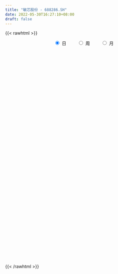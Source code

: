 ```yaml
---
title: "敏芯股份 - 688286.SH"
date: 2022-05-30T16:27:10+08:00
draft: false
---
```

{{< rawhtml >}}
    <div style="text-align: center">
        <label style="padding: 1rem;"><input style="margin-right: .5rem" type="radio" name="period" value="D" checked onclick="period_change(this)">日</label>
        <label style="padding: 1rem;"><input style="margin-right: .5rem" type="radio" name="period" value="W" onclick="period_change(this)">周</label>
        <label style="padding: 1rem;"><input style="margin-right: .5rem" type="radio" name="period" value="M" onclick="period_change(this)">月</label>
    </div>
    <div id="chart" style="height: 700px;"></div> 
    <script type="text/javascript">
        const D_v = [7714.83,3588.46,2544.6,1634.05,2041.53,2074.9,5531.46,3279.76,6144.44,8213.08,4396.75,2705.64,2279.62,4912.55,4690.06,3150.71,2920.74,4041.19,2752.36,4763.0,14532.64,9782.06,8640.74,5705.45,11219.8,5924.15,12396.2,9671.28,8188.16,8335.29,7611.84,6688.96,10144.47,11322.16,6951.33,8695.51,6115.98,8895.65,11993.72,9486.32,6293.96,4209.25,5738.9,4819.67,14269.39,10008.08,9181.76,9021.02,13663.52,8322.22,8720.64,10193.76,9569.22,10696.93,8429.55,7227.26,7357.39,5002.4,5419.59,5550.77,5863.64,6268.55,3409.36,4887.69,2841.81,3430.75,5954.12,4314.13,4270.58,3032.36,4981.14,3434.53,3251.88,3349.77,2344.5,3406.41,2773.77,3491.81,1619.49,1592.19,1611.93,3107.28,2006.97,3584.27,3644.05,2915.75,7661.31,5854.36,2740.09,2730.54,5286.2,2331.42,2536.71,2463.64,3728.73,3598.29,2966.49,2069.26,1553.09,3881.55,2874.04,2397.97,4418.09,5997.34,3044.53,2772.93,7390.46,5930.7,3369.89,13944.48,5796.78,5331.25,2683.05,3160.07,4350.94,2182.87,2413.63,2717.27,4328.6,3932.72,3767.43,3348.11,7180.5,7087.85,4202.86,7364.0,8385.57,12184.89,31464.48,18768.09,10641.14,7642.79,5338.4,10464.54,5948.29,5896.86,5911.46,4255.76,3333.58,7521.96,5163.43,25452.25,13972.4,7684.57,5572.74,6191.28,7413.59,6130.78,5703.91,9049.66,6228.0,5361.84,5457.53,7500.29,13536.44,5214.76,6748.83,4657.49,4314.79,7823.89,5867.89,3511.73,3006.81,4039.96,7005.92,12173.28,8355.98,8745.7,3067.75,3288.4,8518.81,4589.74,4095.57,2775.13,2454.06,3902.49,2499.29,3537.83,3642.31,2240.65,2435.76,2004.75,2809.5,2486.67,2233.08,2453.45,6598.22,5137.52,2851.19,2850.11,2029.63,1627.96,2532.98,2414.54,2285.86,2425.39,3155.24,2503.74,4731.99,6232.83,4233.89,4392.07,4593.97,2793.76,3350.7,2010.2,1797.14,3088.74,2629.17,2207.22,1765.79,3136.68,2413.34,2590.77,4128.19,1838.09,3697.06,2781.75,2286.29,1756.1,1983.72,2724.78,2978.92,1651.11,3186.69,3750.76,3060.75,6010.07,2717.99,6100.44,5352.99,5346.43,3242.86,2851.02,2326.12,3011.62,5415.63,14826.68,5622.07,5885.67,4318.29,4612.46,4143.31,3627.27,4051.06,5197.65,2635.83,3322.47,3302.65,5229.25]
const D_histogram = [0.0,-0.1140038746,-0.3524626155,-0.4562699023,-0.4373535711,-0.6013704073,-0.4535396385,-0.4819123493,-0.1149890424,0.5119387269,0.7977646152,0.8186013815,0.7417190468,1.0549491265,0.8563288884,0.6478850587,0.6535495716,0.3738186676,0.0901526126,0.1562483812,0.9485373133,1.1636509455,1.6996943282,1.9154345525,2.5165404105,2.6218595427,2.7827329789,2.7715599457,2.6219313928,2.6592527144,2.0073742009,1.3296401363,1.5290980188,1.6709175108,1.7334587732,1.7531204437,1.2820306006,1.1064994343,0.1535081053,-0.8038507504,-1.7138431454,-2.2502527601,-2.6819947086,-2.659455933,-1.561069264,-0.5775627168,-0.4393555915,-0.2124345045,-0.4716454086,-1.1900079965,-0.941975976,-0.7966088972,-1.0117653349,-1.360810328,-1.1386655947,-1.3499647099,-1.8468643127,-1.9883555485,-2.1095619867,-2.3102769619,-2.1602184357,-2.3261221085,-2.3180490249,-2.4698483605,-2.3700321568,-2.1831765623,-1.6983350295,-1.4081986529,-1.2182761929,-1.0785617498,-1.299376253,-1.3014952583,-1.4729783794,-1.5691521936,-1.5961038783,-1.768623476,-1.547056696,-1.0297753301,-0.7214197417,-0.5457714985,-0.5199777463,-0.0388068173,0.2801774431,0.3078382862,0.3804951922,0.3152200486,-0.2065000075,-0.3304452253,-0.3241812902,-0.1573985453,0.030772389,0.2019930059,0.1138372022,0.2752659699,0.4793787933,0.5714554722,0.4678417606,0.5043999379,0.5376806939,0.7242049167,0.8115557865,0.980289453,1.2846792001,1.0789373889,0.9555361947,0.9110098973,0.5179564011,-0.063274202,-0.6042019591,-1.2943517719,-1.6062184346,-1.6737386176,-1.5245933084,-1.1661323032,-0.6894186586,-0.4242959412,-0.0335003612,0.3977857925,0.760735856,1.0951935843,1.1856328202,1.1488679065,1.5588165744,1.5446936731,1.412600291,1.4559682543,1.7051902085,2.0524464702,2.8269166214,2.984826293,2.6142097408,2.2404142927,1.7955138524,1.0502221264,0.5579307058,0.0113483587,-0.5336156618,-0.7267783651,-0.8191208226,-0.6188397704,-0.6137408475,0.3697315912,0.949108575,1.0199476003,0.7155907651,0.5847855078,0.6301863345,0.6111820735,0.3395385345,-0.2282361466,-0.4650456089,-0.7081294907,-0.9663162936,-1.1129331604,-1.1755685946,-1.1604579832,-1.0756195622,-1.0620301815,-1.1654186053,-1.2638510036,-1.4928117139,-1.489513456,-1.5205744693,-1.4761798058,-1.3068725186,-1.3606449432,-1.3938806385,-1.4910117135,-1.5105728807,-1.3564310181,-1.2732646508,-1.0950050027,-1.1026697185,-0.8978449571,-0.7344527162,-0.5566958301,-0.2714094515,-0.1602531396,-0.157318162,-0.0943741889,0.080317104,0.2429566501,0.4208716456,0.513835831,0.629196632,0.658578115,1.0081905618,1.0815961441,1.1625531513,1.1494522157,1.1571511319,1.1135810637,1.0089045789,0.8786882425,0.6581535659,0.4223404857,0.26812239,0.2101721335,0.218948577,-0.1430350121,-0.4960165531,-0.4682569996,-0.2724436837,-0.1602690639,0.0369189152,0.0912611538,0.1768200048,0.1251706391,0.0646107437,0.0442511246,-0.0099339166,0.1013379056,0.1105015743,0.1219421473,0.0196985572,-0.0565877472,-0.1711887495,-0.3748826978,-0.388036969,-0.4863217327,-0.4402509731,-0.4250898604,-0.2683077075,-0.2282022402,-0.0968838088,-0.1345907335,-0.2580871122,-0.5878367012,-0.8795408329,-0.9673675021,-1.0661031558,-0.8028626216,-0.6029570572,-0.4244121482,-0.2376536804,-0.0211722778,0.2875163205,0.7220388211,0.9614804486,1.1009200748,1.1672233321,1.2070771316,1.321239044,1.3230084049,1.338016158,1.1054053663,0.8861724503,0.6809682533,0.5269472494,0.3882673599]
const D_fast = [0.0,-0.1425048433,-0.469079238,-0.6869540004,-0.777376062,-1.0917354999,-1.0572896408,-1.206140439,-0.8679643927,-0.1130519416,0.3722151005,0.5977022122,0.7062496391,1.2832170005,1.2986789845,1.2522064194,1.4212583252,1.2349820881,0.9738541863,1.0790120503,2.1084353106,2.6144616792,3.5754286439,4.2700275064,5.500268467,6.2610524849,7.1176091658,7.799326119,8.3051804143,9.0073149145,8.8572799512,8.5119559207,9.0936883079,9.6532371776,10.1491431333,10.6070849148,10.4565027217,10.5575964141,9.6429821114,8.4846605681,7.1462073867,6.047234582,4.9449939564,4.3026687487,5.0107881017,5.8499039697,5.8782721971,6.052084658,5.6749624018,4.6590978148,4.6716358413,4.6178506958,4.1497529243,3.4605053492,3.3979836838,2.8491933912,1.8905777102,1.2519975873,0.6034006525,-0.1748835632,-0.564879646,-1.3123138459,-1.8837530186,-2.6530144442,-3.1457062798,-3.5046448258,-3.4443870505,-3.506300337,-3.6209469252,-3.7508729196,-4.296531486,-4.624024306,-5.1637520218,-5.6522138844,-6.0781915388,-6.6928670054,-6.8580643994,-6.598226866,-6.4702262131,-6.4310208445,-6.5352215289,-6.0637523042,-5.674723683,-5.5701032684,-5.4023225643,-5.3887926958,-5.9621377538,-6.1686942779,-6.2434756653,-6.1160425568,-5.9201785252,-5.6984596569,-5.7581561599,-5.5279108998,-5.2039533781,-4.9690128312,-4.9556661025,-4.7930079408,-4.6253070113,-4.2577315593,-3.967491743,-3.5536857131,-2.928126166,-2.86413363,-2.7486507755,-2.5654245987,-2.8289889946,-3.4260381481,-4.118016395,-5.1317541508,-5.8451754222,-6.3311302596,-6.5631332774,-6.496205348,-6.1918463681,-6.032797636,-5.6503771463,-5.1196445445,-4.5665105169,-3.9582543926,-3.5714069516,-3.3209548888,-2.5213020772,-2.1492515602,-1.9281948696,-1.5208348427,-0.8453153364,0.0150525429,1.4962518494,2.4003680942,2.6833039772,2.8696121023,2.8735901251,2.3908539307,2.0380451866,1.4942999291,0.8159319932,0.4410746987,0.1439520355,0.1895231451,0.0411868562,1.1170921927,1.9337463202,2.2595722455,2.1341131016,2.1495042213,2.3524516316,2.486242889,2.2994839836,1.6746502659,1.3215794014,0.9014631468,0.4016972705,-0.0231528863,-0.3796804692,-0.6546843536,-0.8387508231,-1.0906689878,-1.4854120629,-1.8998072122,-2.5019708509,-2.871050957,-3.2822555877,-3.6069058757,-3.7643167181,-4.1582503784,-4.5399562334,-5.0098402368,-5.4070446242,-5.592010516,-5.8271603114,-5.922651914,-6.2059840594,-6.2256205374,-6.2458414755,-6.2072585469,-5.9898245312,-5.9187315042,-5.9551260671,-5.9157756412,-5.7210050724,-5.4976263637,-5.2144934568,-4.9930703137,-4.7204103547,-4.5263843429,-3.9247242557,-3.5809196374,-3.2093243423,-2.935062224,-2.6380755248,-2.4032503271,-2.2557006671,-2.166244943,-2.2222412281,-2.3524691868,-2.4396566851,-2.4450639082,-2.3815503204,-2.7792926625,-3.2562783419,-3.3455830383,-3.2178806433,-3.1457732895,-2.9393555816,-2.8621980546,-2.7324342023,-2.7527909083,-2.7971981178,-2.8064949557,-2.863163476,-2.7265571774,-2.6897681152,-2.6478420053,-2.7451609562,-2.8355941974,-2.992992387,-3.2904070097,-3.4005705232,-3.6204357201,-3.6844277037,-3.7755390561,-3.6858338301,-3.7027789228,-3.5956814436,-3.6670360518,-3.8550542085,-4.3317629728,-4.8433523127,-5.1730208575,-5.5382823001,-5.4757574213,-5.4265911212,-5.3541492493,-5.2268042015,-5.0156158684,-4.63504819,-4.020015984,-3.5402042445,-3.1255345996,-2.7674255092,-2.4258024268,-1.9813307535,-1.6488092914,-1.2992974987,-1.2555569488,-1.2532467523,-1.288208886,-1.3104930775,-1.352106127]
const D_slow = [0.0,-0.0285009687,-0.1166166225,-0.2306840981,-0.3400224909,-0.4903650927,-0.6037500023,-0.7242280896,-0.7529753502,-0.6249906685,-0.4255495147,-0.2208991693,-0.0354694076,0.228267874,0.4423500961,0.6043213608,0.7677087536,0.8611634205,0.8837015737,0.922763669,1.1598979973,1.4508107337,1.8757343157,2.3545929539,2.9837280565,3.6391929422,4.3348761869,5.0277661733,5.6832490215,6.3480622001,6.8499057503,7.1823157844,7.5645902891,7.9823196668,8.4156843601,8.853964471,9.1744721212,9.4510969798,9.4894740061,9.2885113185,8.8600505321,8.2974873421,7.626988665,6.9621246817,6.5718573657,6.4274666865,6.3176277886,6.2645191625,6.1466078104,5.8491058113,5.6136118173,5.414459593,5.1615182592,4.8213156772,4.5366492786,4.1991581011,3.7374420229,3.2403531358,2.7129626391,2.1353933987,1.5953387897,1.0138082626,0.4342960064,-0.1831660838,-0.775674123,-1.3214682635,-1.7460520209,-2.0981016841,-2.4026707323,-2.6723111698,-2.997155233,-3.3225290476,-3.6907736425,-4.0830616909,-4.4820876604,-4.9242435294,-5.3110077034,-5.5684515359,-5.7488064714,-5.885249346,-6.0152437826,-6.0249454869,-5.9549011261,-5.8779415546,-5.7828177565,-5.7040127444,-5.7556377463,-5.8382490526,-5.9192943751,-5.9586440115,-5.9509509142,-5.9004526627,-5.8719933622,-5.8031768697,-5.6833321714,-5.5404683033,-5.4235078632,-5.2974078787,-5.1629877052,-4.981936476,-4.7790475294,-4.5339751662,-4.2128053661,-3.9430710189,-3.7041869702,-3.4764344959,-3.3469453957,-3.3627639462,-3.5138144359,-3.8374023789,-4.2389569875,-4.657391642,-5.038539969,-5.3300730448,-5.5024277095,-5.6085016948,-5.6168767851,-5.517430337,-5.327246373,-5.0534479769,-4.7570397718,-4.4698227952,-4.0801186516,-3.6939452333,-3.3407951606,-2.976803097,-2.5505055449,-2.0373939273,-1.330664772,-0.5844581987,0.0690942365,0.6291978096,1.0780762727,1.3406318043,1.4801144808,1.4829515705,1.349547655,1.1678530637,0.9630728581,0.8083629155,0.6549277036,0.7473606014,0.9846377452,1.2396246453,1.4185223365,1.5647187135,1.7222652971,1.8750608155,1.9599454491,1.9028864124,1.7866250102,1.6095926376,1.3680135642,1.0897802741,0.7958881254,0.5057736296,0.236868739,-0.0286388063,-0.3199934576,-0.6359562086,-1.009159137,-1.381537501,-1.7616811184,-2.1307260698,-2.4574441995,-2.7976054353,-3.1460755949,-3.5188285233,-3.8964717434,-4.235579498,-4.5538956607,-4.8276469113,-5.1033143409,-5.3277755802,-5.5113887593,-5.6505627168,-5.7184150797,-5.7584783646,-5.7978079051,-5.8214014523,-5.8013221763,-5.7405830138,-5.6353651024,-5.5069061447,-5.3496069867,-5.1849624579,-4.9329148175,-4.6625157814,-4.3718774936,-4.0845144397,-3.7952266567,-3.5168313908,-3.2646052461,-3.0449331855,-2.880394794,-2.7748096726,-2.7077790751,-2.6552360417,-2.6004988974,-2.6362576505,-2.7602617887,-2.8773260386,-2.9454369596,-2.9855042255,-2.9762744968,-2.9534592083,-2.9092542071,-2.8779615473,-2.8618088614,-2.8507460803,-2.8532295594,-2.827895083,-2.8002696895,-2.7697841526,-2.7648595133,-2.7790064501,-2.8218036375,-2.915524312,-3.0125335542,-3.1341139874,-3.2441767307,-3.3504491957,-3.4175261226,-3.4745766827,-3.4987976349,-3.5324453182,-3.5969670963,-3.7439262716,-3.9638114798,-4.2056533553,-4.4721791443,-4.6728947997,-4.823634064,-4.9297371011,-4.9891505212,-4.9944435906,-4.9225645105,-4.7420548052,-4.5016846931,-4.2264546744,-3.9346488413,-3.6328795584,-3.3025697974,-2.9718176962,-2.6373136567,-2.3609623151,-2.1394192026,-1.9691771393,-1.8374403269,-1.7403734869]
const D_data = [['2021-05-19', 96.1876, 100.6986, 95.3094, 105.978],['2021-05-20', 99.3313, 98.9122, 97.3154, 101.2675],['2021-05-21', 98.9022, 96.1976, 96.1277, 99.99],['2021-05-24', 96.1976, 96.6068, 94.6108, 97.006],['2021-05-25', 96.6367, 97.515, 95.9082, 97.7046],['2021-05-26', 97.505, 94.3513, 93.8423, 98.503],['2021-05-27', 93.8124, 97.7146, 93.3633, 102.5948],['2021-05-28', 97.3054, 95.3593, 94.8403, 99.0918],['2021-05-31', 95.6587, 100.8882, 95.6587, 100.978],['2021-06-01', 100.6587, 106.9062, 100.6587, 108.6527],['2021-06-02', 108.7824, 105.5589, 104.7904, 108.9721],['2021-06-03', 104.3014, 103.6727, 103.2834, 107.2156],['2021-06-04', 103.3034, 102.9042, 102.8144, 107.1357],['2021-06-07', 106.008, 109.1717, 103.8124, 112.7046],['2021-06-08', 109.4711, 103.8822, 103.8523, 110.7685],['2021-06-09', 104.7605, 103.3333, 102.2655, 106.517],['2021-06-10', 103.3932, 106.0878, 103.2934, 107.4451],['2021-06-11', 107.3453, 102.2954, 101.1876, 108.0339],['2021-06-15', 102.7944, 101.0279, 100.479, 104.3014],['2021-06-16', 102.2854, 105.0499, 101.8064, 108.5828],['2021-06-17', 105.1796, 117.0758, 102.9441, 121.2575],['2021-06-18', 116.2, 113.61, 110.22, 116.8],['2021-06-21', 113.89, 121.06, 113.89, 122.88],['2021-06-22', 120.0, 120.84, 117.5, 123.5],['2021-06-23', 120.84, 130.05, 119.2, 135.18],['2021-06-24', 127.02, 128.29, 125.37, 133.0],['2021-06-25', 128.88, 132.45, 128.01, 139.92],['2021-06-28', 135.0, 133.6, 132.5, 139.6],['2021-06-29', 134.86, 134.36, 131.38, 138.38],['2021-06-30', 134.88, 139.38, 134.88, 140.97],['2021-07-01', 143.0, 131.89, 131.11, 143.0],['2021-07-02', 129.18, 130.3, 128.0, 135.97],['2021-07-05', 133.01, 142.2, 133.01, 145.5],['2021-07-06', 141.96, 144.8, 140.11, 149.85],['2021-07-07', 138.38, 146.9, 138.38, 147.48],['2021-07-08', 146.87, 149.22, 143.86, 152.67],['2021-07-09', 146.6, 144.35, 141.1, 150.98],['2021-07-12', 146.93, 148.59, 142.92, 154.35],['2021-07-13', 145.78, 137.64, 134.15, 150.0],['2021-07-14', 137.17, 133.48, 129.72, 137.5],['2021-07-15', 133.18, 129.29, 127.13, 133.18],['2021-07-16', 131.23, 129.68, 128.8, 133.5],['2021-07-19', 128.7, 127.52, 122.0, 128.7],['2021-07-20', 124.52, 131.0, 124.52, 134.5],['2021-07-21', 129.15, 146.8, 128.66, 151.5],['2021-07-22', 148.42, 151.08, 145.0, 156.14],['2021-07-23', 155.09, 144.03, 144.0, 155.83],['2021-07-26', 144.74, 146.77, 142.25, 154.96],['2021-07-27', 148.87, 141.2, 140.02, 158.0],['2021-07-28', 143.59, 132.98, 130.3, 143.59],['2021-07-29', 136.03, 143.78, 136.03, 146.01],['2021-07-30', 143.13, 143.65, 141.0, 150.97],['2021-08-02', 142.77, 138.97, 136.98, 146.88],['2021-08-03', 141.55, 135.52, 134.03, 149.99],['2021-08-04', 135.49, 142.0, 132.13, 142.82],['2021-08-05', 139.0, 136.22, 134.98, 140.79],['2021-08-06', 136.29, 130.0, 128.88, 138.36],['2021-08-09', 130.82, 131.68, 125.58, 132.44],['2021-08-10', 130.0, 130.0, 127.0, 135.97],['2021-08-11', 125.05, 126.7, 124.03, 128.69],['2021-08-12', 126.7, 129.43, 125.94, 133.6],['2021-08-13', 130.84, 123.81, 120.0, 130.97],['2021-08-16', 123.0, 123.8, 120.15, 126.88],['2021-08-17', 124.48, 119.5, 117.02, 128.0],['2021-08-18', 120.25, 120.5, 118.22, 122.5],['2021-08-19', 120.26, 120.39, 117.38, 123.98],['2021-08-20', 115.1, 124.17, 114.0, 125.98],['2021-08-23', 124.17, 122.31, 120.03, 124.83],['2021-08-24', 122.28, 120.98, 120.3, 126.51],['2021-08-25', 122.82, 119.96, 119.03, 123.33],['2021-08-26', 120.97, 113.86, 111.99, 120.97],['2021-08-27', 113.19, 114.5, 110.13, 114.96],['2021-08-30', 114.5, 110.29, 109.8, 115.7],['2021-08-31', 109.05, 108.73, 104.91, 111.55],['2021-09-01', 110.0, 107.38, 104.0, 110.1],['2021-09-02', 107.0, 102.99, 101.0, 107.61],['2021-09-03', 100.56, 106.0, 100.0, 107.0],['2021-09-06', 107.0, 109.9, 105.54, 112.8],['2021-09-07', 109.79, 108.01, 107.66, 112.5],['2021-09-08', 107.63, 106.32, 104.25, 109.1],['2021-09-09', 104.58, 103.71, 102.8, 107.45],['2021-09-10', 105.11, 109.71, 103.83, 111.6],['2021-09-13', 108.85, 109.09, 106.2, 110.0],['2021-09-14', 108.0, 105.77, 104.3, 112.52],['2021-09-15', 107.76, 106.05, 105.0, 109.99],['2021-09-16', 104.63, 103.8, 102.0, 106.25],['2021-09-17', 103.0, 95.71, 95.0, 104.43],['2021-09-22', 95.71, 97.9, 94.01, 102.0],['2021-09-23', 100.0, 98.11, 96.69, 100.43],['2021-09-24', 98.41, 99.55, 96.1, 100.12],['2021-09-27', 101.23, 99.88, 97.63, 103.88],['2021-09-28', 101.51, 99.89, 98.48, 101.99],['2021-09-29', 99.89, 96.15, 96.0, 99.89],['2021-09-30', 96.2, 98.8, 96.2, 99.8],['2021-10-08', 101.0, 99.81, 99.05, 104.96],['2021-10-11', 100.2, 98.83, 97.69, 101.74],['2021-10-12', 98.11, 95.98, 94.67, 99.46],['2021-10-13', 96.27, 97.18, 94.57, 97.5],['2021-10-14', 97.93, 97.0, 96.0, 98.12],['2021-10-15', 97.89, 99.3, 96.47, 101.23],['2021-10-18', 99.48, 98.72, 97.33, 100.97],['2021-10-19', 100.37, 100.49, 98.48, 102.0],['2021-10-20', 101.0, 103.76, 99.5, 104.88],['2021-10-21', 103.8, 98.0, 97.8, 104.68],['2021-10-22', 98.39, 98.41, 97.74, 100.96],['2021-10-25', 98.36, 99.18, 97.6, 99.8],['2021-10-26', 98.95, 93.71, 92.67, 99.17],['2021-10-27', 93.23, 88.41, 86.76, 93.7],['2021-10-28', 87.86, 85.11, 85.0, 90.51],['2021-10-29', 71.55, 78.61, 71.55, 81.0],['2021-11-01', 78.37, 78.89, 77.84, 83.0],['2021-11-02', 77.84, 78.97, 77.14, 81.83],['2021-11-03', 79.37, 79.93, 78.41, 81.0],['2021-11-04', 80.0, 82.11, 79.93, 83.51],['2021-11-05', 83.79, 84.34, 82.73, 86.98],['2021-11-08', 84.36, 82.46, 81.11, 84.36],['2021-11-09', 82.51, 84.83, 82.04, 85.1],['2021-11-10', 83.14, 86.92, 83.14, 87.46],['2021-11-11', 86.39, 87.91, 84.29, 90.99],['2021-11-12', 87.4, 89.45, 86.8, 90.02],['2021-11-15', 89.49, 87.76, 86.72, 90.11],['2021-11-16', 87.5, 86.59, 86.06, 89.21],['2021-11-17', 86.85, 93.68, 86.79, 94.49],['2021-11-18', 93.35, 90.13, 88.48, 93.96],['2021-11-19', 89.2, 88.94, 88.28, 92.0],['2021-11-22', 89.28, 91.6, 88.18, 93.33],['2021-11-23', 91.5, 95.85, 90.2, 98.21],['2021-11-24', 98.0, 99.88, 93.63, 102.55],['2021-11-25', 100.01, 110.0, 100.01, 118.89],['2021-11-26', 108.01, 107.0, 102.02, 114.72],['2021-11-29', 106.16, 102.01, 100.2, 107.6],['2021-11-30', 102.11, 101.95, 99.51, 104.5],['2021-12-01', 102.0, 100.58, 100.0, 103.04],['2021-12-02', 100.6, 94.9, 94.42, 101.88],['2021-12-03', 96.32, 95.56, 95.0, 98.48],['2021-12-06', 97.56, 92.5, 92.5, 98.8],['2021-12-07', 92.95, 89.55, 88.21, 93.9],['2021-12-08', 89.77, 91.63, 89.77, 92.0],['2021-12-09', 91.65, 91.65, 90.01, 92.39],['2021-12-10', 91.21, 95.16, 89.22, 96.8],['2021-12-13', 95.09, 92.88, 92.64, 95.57],['2021-12-14', 92.82, 107.83, 91.34, 111.46],['2021-12-15', 106.49, 107.66, 104.25, 108.8],['2021-12-16', 105.97, 104.0, 103.0, 107.97],['2021-12-17', 105.7, 99.55, 99.02, 106.97],['2021-12-20', 99.36, 101.28, 98.26, 102.66],['2021-12-21', 101.68, 103.98, 99.7, 105.78],['2021-12-22', 104.95, 104.0, 101.45, 106.5],['2021-12-23', 103.95, 100.7, 100.02, 104.88],['2021-12-24', 100.7, 95.03, 95.02, 101.35],['2021-12-27', 96.0, 96.98, 94.52, 98.93],['2021-12-28', 97.84, 95.37, 94.69, 99.74],['2021-12-29', 94.7, 93.36, 93.29, 96.04],['2021-12-30', 93.36, 93.0, 92.55, 96.65],['2021-12-31', 92.44, 92.7, 90.0, 93.5],['2022-01-04', 92.53, 92.7, 91.2, 93.88],['2022-01-05', 92.98, 93.0, 90.2, 93.15],['2022-01-06', 93.0, 91.53, 91.27, 94.58],['2022-01-07', 92.0, 88.9, 88.5, 92.02],['2022-01-10', 89.17, 87.37, 85.34, 89.17],['2022-01-11', 87.17, 83.62, 83.3, 88.16],['2022-01-12', 83.8, 84.55, 83.37, 85.0],['2022-01-13', 85.02, 82.61, 82.35, 85.02],['2022-01-14', 83.24, 82.11, 82.06, 84.2],['2022-01-17', 82.43, 82.81, 82.1, 84.97],['2022-01-18', 82.84, 78.88, 78.1, 83.44],['2022-01-19', 78.8, 77.37, 76.24, 79.4],['2022-01-20', 77.6, 74.58, 74.03, 77.6],['2022-01-21', 74.49, 73.5, 73.11, 75.27],['2022-01-24', 74.55, 74.31, 72.37, 74.55],['2022-01-25', 72.0, 72.38, 71.13, 76.0],['2022-01-26', 72.6, 72.66, 70.2, 73.73],['2022-01-27', 72.05, 69.2, 69.2, 73.26],['2022-01-28', 69.29, 70.85, 69.13, 71.5],['2022-02-07', 72.8, 69.9, 69.58, 72.8],['2022-02-08', 69.89, 69.69, 67.68, 70.71],['2022-02-09', 69.69, 71.15, 69.09, 71.23],['2022-02-10', 71.15, 69.05, 68.8, 71.56],['2022-02-11', 68.6, 67.05, 66.36, 69.43],['2022-02-14', 65.36, 67.05, 65.36, 67.8],['2022-02-15', 67.48, 68.26, 67.06, 69.27],['2022-02-16', 68.3, 68.33, 68.0, 69.21],['2022-02-17', 68.01, 68.9, 67.76, 70.29],['2022-02-18', 68.06, 68.15, 67.42, 68.83],['2022-02-21', 68.15, 68.68, 68.15, 70.62],['2022-02-22', 68.28, 67.76, 66.66, 68.85],['2022-02-23', 67.73, 72.75, 67.67, 73.49],['2022-02-24', 72.75, 70.59, 69.2, 72.78],['2022-02-25', 71.91, 71.36, 70.7, 72.78],['2022-02-28', 71.35, 70.69, 69.11, 71.35],['2022-03-01', 71.44, 71.3, 69.8, 71.44],['2022-03-02', 71.66, 70.95, 70.0, 71.66],['2022-03-03', 71.08, 70.15, 69.1, 71.36],['2022-03-04', 68.04, 69.5, 68.02, 71.7],['2022-03-07', 68.33, 67.61, 67.0, 69.49],['2022-03-08', 67.72, 66.21, 65.88, 68.66],['2022-03-09', 66.84, 66.06, 63.03, 67.63],['2022-03-10', 67.67, 66.5, 66.25, 68.95],['2022-03-11', 66.45, 67.0, 63.6, 67.0],['2022-03-14', 66.0, 61.05, 60.66, 66.0],['2022-03-15', 61.0, 58.58, 58.16, 62.06],['2022-03-16', 60.6, 61.68, 57.68, 61.84],['2022-03-17', 62.68, 63.68, 62.07, 65.37],['2022-03-18', 63.0, 62.87, 62.34, 64.88],['2022-03-21', 62.8, 64.3, 60.59, 65.1],['2022-03-22', 64.3, 62.82, 62.52, 64.99],['2022-03-23', 63.86, 63.28, 61.6, 63.86],['2022-03-24', 63.17, 61.36, 61.21, 63.18],['2022-03-25', 62.48, 60.61, 60.6, 63.3],['2022-03-28', 59.02, 60.53, 58.5, 61.59],['2022-03-29', 61.45, 59.51, 59.09, 61.46],['2022-03-30', 60.37, 61.37, 59.31, 61.45],['2022-03-31', 60.5, 60.1, 60.0, 61.34],['2022-04-01', 59.22, 59.88, 58.91, 60.16],['2022-04-06', 59.85, 57.87, 57.58, 60.43],['2022-04-07', 57.78, 57.3, 57.28, 58.4],['2022-04-08', 57.38, 55.81, 54.76, 57.46],['2022-04-11', 55.58, 53.2, 52.8, 55.58],['2022-04-12', 52.9, 54.27, 51.87, 54.54],['2022-04-13', 54.25, 52.11, 52.06, 54.25],['2022-04-14', 52.18, 52.95, 51.62, 53.5],['2022-04-15', 53.39, 51.91, 50.19, 53.39],['2022-04-18', 50.88, 53.39, 50.51, 53.98],['2022-04-19', 53.5, 51.77, 51.7, 53.8],['2022-04-20', 52.02, 52.75, 51.58, 54.0],['2022-04-21', 52.75, 50.29, 49.8, 53.46],['2022-04-22', 49.6, 48.11, 48.01, 50.15],['2022-04-25', 48.0, 43.43, 43.37, 48.0],['2022-04-26', 44.2, 41.08, 41.0, 44.6],['2022-04-27', 37.55, 41.28, 37.55, 41.99],['2022-04-28', 33.02, 39.2, 33.02, 41.06],['2022-04-29', 39.2, 42.78, 39.2, 43.5],['2022-05-05', 42.61, 42.0, 41.5, 43.6],['2022-05-06', 41.01, 41.65, 40.31, 42.95],['2022-05-09', 41.99, 41.77, 40.76, 43.3],['2022-05-10', 41.58, 42.42, 40.23, 43.13],['2022-05-11', 42.87, 44.4, 42.45, 46.34],['2022-05-12', 45.8, 47.71, 44.5, 50.0],['2022-05-13', 47.6, 47.11, 46.3, 48.48],['2022-05-16', 47.88, 47.09, 46.4, 49.87],['2022-05-17', 46.02, 47.06, 46.0, 47.6],['2022-05-18', 45.52, 47.43, 45.52, 48.6],['2022-05-19', 46.01, 49.3, 45.61, 49.57],['2022-05-20', 50.0, 48.82, 48.01, 50.5],['2022-05-23', 48.44, 49.7, 48.44, 50.98],['2022-05-24', 49.43, 46.63, 46.55, 50.01],['2022-05-25', 45.9, 46.05, 45.83, 47.43],['2022-05-26', 46.06, 45.41, 44.12, 46.8],['2022-05-27', 45.01, 45.29, 44.6, 46.92],['2022-05-30', 45.29, 44.8, 44.3, 46.46]]
const W_v = [239265.52,89723.9,65414.4,46259.96,33468.99,33434.52,19951.85,6763.09,1541.26,22007.59,24598.75,23695.2,35534.53,49052.1,23661.42,32105.27,95386.71,72974.69,58402.48,62503.04,26632.71,47531.8,38961.82,33669.62,20863.18,32495.69,14068.98,9917.2,18149.35,15035.99,12163.07,10920.2,9151.05,18075.57,14647.59,12694.48,15462.1,19143.27,3784.26,9339.79,17812.58,14561.7,23739.53,19715.25,31830.06,43886.34,40495.53,43229.45,40878.9,44017.8,49921.16,43280.35,28104.95,20523.73,20032.74,15126.33,11422.7,19812.35,11324.99,12617.97,3728.73,14068.68,18731.97,33408.46,21322.09,15575.09,25586.75,78167.03,40035.16,26919.62,57845.39,34489.22,38084.1,20935.87,24250.28,39348.63,23267.65,16035.98,11977.33,19273.46,11455.22,15102.22,22246.52,12875.95,12113.8,9663.34,11532.64,14628.23,25527.92,6093.88,31202.12,22587.0,18509.66,5229.25]
const W_histogram = [0.0,-1.6992537892,-3.7490067261,-4.4541268228,-5.3801008909,-5.1379139051,-5.3905775107,-5.418977805,-4.8165756033,-3.8285761106,-4.1412201671,-3.7325243777,-2.4521700609,-1.1595825457,-0.3084988499,-0.0856799437,2.1782175446,3.0558986234,3.2015517226,2.2671135001,1.6886289007,1.9711498016,1.7225057614,1.6691199509,0.8206079112,-1.2715055965,-2.5662818675,-2.6990782498,-2.9324397273,-2.5914851878,-2.3719254391,-2.3390139327,-2.2220386481,-1.8056820619,-1.2149415702,-0.6551884647,-0.002583084,0.7873748553,1.4463460052,1.8337965863,2.263496019,2.4735374487,3.0642493261,3.3352578428,4.1449975782,5.7207618687,6.3414798051,7.3504467678,6.7002725233,6.8809812488,6.6172809368,5.2269147353,3.6674280512,2.4933376815,0.9765800236,-0.6030030659,-1.358571522,-2.6851697897,-3.1555088396,-3.3502362841,-3.2420528249,-3.0392953901,-2.8052132428,-3.7641667197,-3.7827776326,-3.2419696651,-2.7301449944,-1.0720006179,-0.6624657022,-0.3509466021,0.1892942257,0.27552626,0.211806656,-0.0368541588,-0.5791281476,-1.3918344851,-1.9479136217,-2.3829438375,-2.4011601683,-2.0170427006,-1.719844582,-1.5296288752,-1.5169755515,-1.4934816723,-1.3633797585,-1.38332173,-1.4822610381,-1.6157676452,-1.857900093,-1.8831554121,-1.3463019264,-0.7215200233,-0.4071384599,-0.1088565679]
const W_fast = [0.0,-2.1240672365,-5.1110718549,-6.9297236574,-9.2007229481,-10.2430144386,-11.8433224218,-13.2264671675,-13.8282088665,-13.7973534015,-15.1453024998,-15.6697378048,-15.0024260032,-13.9997341245,-13.2257751411,-13.0243762209,-10.2159243464,-8.5742686118,-7.6282275819,-7.9958874294,-8.1522148036,-7.3769064523,-7.1949240522,-6.8310298749,-7.4743899369,-9.8843798437,-11.8207265816,-12.6282925263,-13.5947639357,-13.901680693,-14.2751023041,-14.8269442809,-15.2654786583,-15.3005425876,-15.0135374884,-14.6175814992,-13.9656218894,-12.9788202362,-11.9582625851,-11.1123628574,-10.11678942,-9.288363628,-7.9315894192,-6.8267664417,-4.9807773119,-1.9748225541,0.2312653336,3.0778439882,4.1027378745,6.0036919122,7.3943118345,7.3106743167,6.6680446454,6.1172886961,4.8446760442,3.1143421881,2.0191308515,0.0212401365,-1.2379761233,-2.2702626388,-2.9725923859,-3.5296587987,-3.996879962,-5.8968751189,-6.8611804399,-7.1308648886,-7.3015764666,-5.9114322445,-5.6675137544,-5.4437313048,-4.8561669206,-4.7010533213,-4.7118212613,-4.9696956158,-5.6567516415,-6.8174166002,-7.8604741422,-8.8912403174,-9.5097466904,-9.6298898978,-9.7626529247,-9.9548444366,-10.3214350009,-10.6713115398,-10.8820545655,-11.2478269696,-11.7173315372,-12.2547800556,-12.9613875266,-13.4574316988,-13.2571536946,-12.8127517974,-12.6001548489,-12.329087099]
const W_slow = [0.0,-0.4248134473,-1.3620651288,-2.4755968345,-3.8206220572,-5.1051005335,-6.4527449112,-7.8074893624,-9.0116332633,-9.9687772909,-11.0040823327,-11.9372134271,-12.5502559423,-12.8401515788,-12.9172762912,-12.9386962772,-12.394141891,-11.6301672352,-10.8297793045,-10.2630009295,-9.8408437043,-9.3480562539,-8.9174298136,-8.5001498258,-8.294997848,-8.6128742472,-9.2544447141,-9.9292142765,-10.6623242083,-11.3101955053,-11.903176865,-12.4879303482,-13.0434400102,-13.4948605257,-13.7985959183,-13.9623930344,-13.9630388054,-13.7661950916,-13.4046085903,-12.9461594437,-12.380285439,-11.7619010768,-10.9958387453,-10.1620242846,-9.12577489,-7.6955844228,-6.1102144716,-4.2726027796,-2.5975346488,-0.8772893366,0.7770308976,2.0837595814,3.0006165942,3.6239510146,3.8680960205,3.7173452541,3.3777023735,2.7064099261,1.9175327162,1.0799736452,0.269460439,-0.4903634085,-1.1916667192,-2.1327083992,-3.0784028073,-3.8888952236,-4.5714314722,-4.8394316266,-5.0050480522,-5.0927847027,-5.0454611463,-4.9765795813,-4.9236279173,-4.932841457,-5.0776234939,-5.4255821152,-5.9125605206,-6.5082964799,-7.108586522,-7.6128471972,-8.0428083427,-8.4252155615,-8.8044594493,-9.1778298674,-9.518674807,-9.8645052396,-10.2350704991,-10.6390124104,-11.1034874336,-11.5742762867,-11.9108517682,-12.0912317741,-12.1930163891,-12.220230531]
const W_data = [['2020-08-14', 227.5449, 177.4451, 165.6687, 249.4012],['2020-08-21', 177.8244, 150.8184, 149.2016, 177.8244],['2020-08-28', 146.7665, 133.9321, 132.4052, 155.6886],['2020-09-04', 134.1317, 139.7405, 129.7705, 144.7106],['2020-09-11', 137.7944, 128.1437, 117.7645, 139.7006],['2020-09-18', 130.0599, 136.0679, 125.4491, 138.6028],['2020-09-25', 135.1098, 124.7804, 123.7525, 138.2236],['2020-09-30', 122.7745, 121.4671, 121.2575, 126.2475],['2020-10-09', 123.2535, 125.6188, 123.2535, 125.9281],['2020-10-16', 126.7465, 129.9401, 125.6387, 135.6886],['2020-10-23', 130.5589, 110.7685, 110.2794, 130.5589],['2020-10-30', 109.7804, 115.2695, 106.8663, 122.2555],['2020-11-06', 115.998, 126.5469, 109.7804, 128.9421],['2020-11-13', 127.2555, 130.4192, 127.2555, 144.6906],['2020-11-20', 132.2056, 128.2735, 124.7505, 134.6307],['2020-11-27', 128.2735, 121.3074, 112.8343, 128.5429],['2020-12-04', 121.2076, 152.6747, 119.0619, 156.6866],['2020-12-11', 156.9661, 144.2116, 129.3214, 159.4611],['2020-12-18', 143.4132, 138.7226, 137.6148, 153.0539],['2020-12-25', 138.7126, 123.7325, 122.7545, 152.505],['2020-12-31', 121.0878, 124.2415, 117.7645, 127.5449],['2021-01-08', 123.7525, 134.3313, 121.8363, 148.5729],['2021-01-15', 134.3313, 127.9441, 121.5669, 141.0479],['2021-01-22', 126.4471, 129.6906, 125.9481, 144.6806],['2021-01-29', 128.7525, 117.0758, 116.5669, 135.2894],['2021-02-05', 115.7685, 92.1158, 91.6267, 121.0878],['2021-02-10', 92.1357, 90.0998, 88.8224, 96.5569],['2021-02-19', 91.8164, 97.3054, 90.2196, 97.7844],['2021-02-26', 97.3054, 91.3174, 89.8204, 100.7685],['2021-03-05', 90.8283, 95.02, 90.7984, 99.5709],['2021-03-12', 96.6567, 91.3673, 89.2116, 96.6567],['2021-03-19', 91.3673, 86.0778, 84.8303, 92.8144],['2021-03-26', 88.2236, 83.8822, 82.3353, 88.503],['2021-04-02', 84.2615, 85.5689, 78.2036, 85.9182],['2021-04-09', 84.5309, 87.3253, 83.8323, 89.7405],['2021-04-16', 87.1257, 87.3253, 81.3373, 89.8204],['2021-04-23', 87.4251, 89.521, 87.2954, 94.4112],['2021-04-30', 89.8104, 93.493, 87.7745, 98.4032],['2021-05-07', 93.2036, 94.7405, 92.0659, 95.9082],['2021-05-14', 93.9122, 93.6128, 92.8842, 97.4052],['2021-05-21', 93.7126, 96.1976, 92.3553, 105.978],['2021-05-28', 96.1976, 95.3593, 93.3633, 102.5948],['2021-06-04', 95.6587, 102.9042, 95.6587, 108.9721],['2021-06-11', 106.008, 102.2954, 101.1876, 112.7046],['2021-06-18', 102.7944, 113.61, 100.479, 121.2575],['2021-06-25', 113.89, 132.45, 113.89, 139.92],['2021-07-02', 135.0, 130.3, 128.0, 143.0],['2021-07-09', 133.01, 144.35, 133.01, 152.67],['2021-07-16', 146.93, 129.68, 127.13, 154.35],['2021-07-23', 128.7, 144.03, 122.0, 156.14],['2021-07-30', 144.74, 143.65, 130.3, 158.0],['2021-08-06', 142.77, 130.0, 128.88, 149.99],['2021-08-13', 130.82, 123.81, 120.0, 135.97],['2021-08-20', 123.0, 124.17, 114.0, 128.0],['2021-08-27', 124.17, 114.5, 110.13, 126.51],['2021-09-03', 114.5, 106.0, 100.0, 115.7],['2021-09-10', 107.0, 109.71, 102.8, 112.8],['2021-09-17', 108.85, 95.71, 95.0, 112.52],['2021-09-24', 95.71, 99.55, 94.01, 102.0],['2021-09-30', 101.23, 98.8, 96.0, 103.88],['2021-10-08', 101.0, 99.81, 99.05, 104.96],['2021-10-15', 100.2, 99.3, 94.57, 101.74],['2021-10-22', 99.48, 98.41, 97.33, 104.88],['2021-10-29', 98.36, 78.61, 71.55, 99.8],['2021-11-05', 78.37, 84.34, 77.14, 86.98],['2021-11-12', 84.36, 89.45, 81.11, 90.99],['2021-11-19', 89.49, 88.94, 86.06, 94.49],['2021-11-26', 89.28, 107.0, 88.18, 118.89],['2021-12-03', 106.16, 95.56, 94.42, 107.6],['2021-12-10', 97.56, 95.16, 88.21, 98.8],['2021-12-17', 95.09, 99.55, 91.34, 111.46],['2021-12-24', 99.36, 95.03, 95.02, 106.5],['2021-12-31', 96.0, 92.7, 90.0, 99.74],['2022-01-07', 92.53, 88.9, 88.5, 94.58],['2022-01-14', 89.17, 82.11, 82.06, 89.17],['2022-01-21', 82.43, 73.5, 73.11, 84.97],['2022-01-28', 74.55, 70.85, 69.13, 76.0],['2022-02-11', 72.8, 67.05, 66.36, 72.8],['2022-02-18', 65.36, 68.15, 65.36, 70.29],['2022-02-25', 68.15, 71.36, 66.66, 73.49],['2022-03-04', 71.35, 69.5, 68.02, 71.7],['2022-03-11', 68.33, 67.0, 63.03, 69.49],['2022-03-18', 66.0, 62.87, 57.68, 66.0],['2022-03-25', 62.8, 60.61, 60.59, 65.1],['2022-04-01', 59.02, 59.88, 58.5, 61.59],['2022-04-08', 59.85, 55.81, 54.76, 60.43],['2022-04-15', 55.58, 51.91, 50.19, 55.58],['2022-04-22', 50.88, 48.11, 48.01, 54.0],['2022-04-29', 48.0, 42.78, 33.02, 48.0],['2022-05-06', 42.61, 41.65, 40.31, 43.6],['2022-05-13', 41.99, 47.11, 40.23, 50.0],['2022-05-20', 47.88, 48.82, 45.52, 50.5],['2022-05-27', 48.44, 45.29, 44.12, 50.98],['2022-06-02', 45.29, 44.8, 44.3, 46.46]]
const M_v = [401765.3799999999,132516.85,71842.8,163423.74,292829.2100000001,141026.42,74631.22,57239.34,70053.98,51642.77,139221.47,192348.11,118543.42,63702.69,69937.84,158934.89,179089.56,107802.43,50136.88,68352.83,63942.9,83621.91]
const M_histogram = [0.0,-0.8661843875,-1.7572273077,-0.778218677,-0.982875467,-1.50693148,-3.3868169323,-5.162534894,-5.0370049743,-4.1779389084,-0.9101055271,1.5143103032,0.7785308038,-0.3063981384,-2.2073643067,-1.7371410756,-1.8812105131,-3.2025692414,-3.80105785,-4.5720465639,-5.8298107581,-6.0792213794]
const M_fast = [0.0,-1.0827304843,-2.4130802315,-1.6286262701,-2.0790019269,-2.9797908098,-5.7063804952,-8.7727321803,-9.9064535043,-10.0918721654,-7.0515651659,-4.2485717598,-4.7897185583,-5.9512470351,-8.4040542801,-8.3681163178,-8.9824883837,-11.1044894223,-12.6532424934,-14.5672428483,-17.282459732,-19.0516756982]
const M_slow = [0.0,-0.2165460969,-0.6558529238,-0.850407593,-1.0961264598,-1.4728593298,-2.3195635629,-3.6101972864,-4.8694485299,-5.913933257,-6.1414596388,-5.762882063,-5.5682493621,-5.6448488967,-6.1966899734,-6.6309752423,-7.1012778705,-7.9019201809,-8.8521846434,-9.9951962844,-11.4526489739,-12.9724543187]
const M_data = [['2020-08-31', 227.5449, 135.0399, 132.4052, 249.4012],['2020-09-30', 133.0439, 121.4671, 117.7645, 144.7106],['2020-10-30', 123.2535, 115.2695, 106.8663, 135.6886],['2020-11-30', 115.998, 137.8244, 109.7804, 144.6906],['2020-12-31', 138.992, 124.2415, 117.7645, 159.4611],['2021-01-29', 123.7525, 117.0758, 116.5669, 148.5729],['2021-02-26', 115.7685, 91.3174, 88.8224, 121.0878],['2021-03-31', 90.8283, 78.8423, 78.2036, 99.5709],['2021-04-30', 78.8224, 93.493, 78.3633, 98.4032],['2021-05-31', 93.2036, 100.8882, 92.0659, 105.978],['2021-06-30', 100.6587, 139.38, 100.479, 140.97],['2021-07-30', 143.0, 143.65, 122.0, 158.0],['2021-08-31', 142.77, 108.73, 104.91, 149.99],['2021-09-30', 110.0, 98.8, 94.01, 112.8],['2021-10-29', 101.0, 78.61, 71.55, 104.96],['2021-11-30', 78.37, 101.95, 77.14, 118.89],['2021-12-31', 102.0, 92.7, 88.21, 111.46],['2022-01-28', 92.53, 70.85, 69.13, 94.58],['2022-02-28', 72.8, 70.69, 65.36, 73.49],['2022-03-31', 71.44, 60.1, 57.68, 71.7],['2022-04-29', 59.22, 42.78, 33.02, 60.43],['2022-05-31', 42.61, 44.8, 40.23, 50.98]]
        const D_a = [null,null,null,94.6108,null,null,null,null,null,null,null,null,null,112.7046,null,null,null,null,100.479,null,null,null,null,null,null,null,null,null,null,null,null,null,null,null,null,null,null,154.35,null,null,null,null,122.0,null,null,null,null,null,null,null,null,150.97,null,null,null,null,null,null,null,null,null,null,null,null,null,null,null,null,null,null,null,null,null,null,null,null,100.0,null,null,null,null,null,null,112.52,null,null,null,94.01,null,null,null,null,null,null,104.96,null,null,null,null,null,null,null,null,null,null,null,null,null,null,71.55,null,null,null,null,null,null,null,null,null,null,null,null,null,null,null,null,null,null,118.89,null,null,null,null,null,null,null,88.21,null,null,null,null,null,null,null,null,null,null,106.5,null,null,null,null,null,null,null,null,null,null,null,null,null,null,null,null,null,null,null,null,null,null,null,null,null,null,null,null,null,null,null,65.36,null,null,null,null,null,null,73.49,null,null,null,null,null,null,null,null,null,null,null,null,null,null,57.68,null,null,null,null,null,null,63.3,null,null,null,null,null,null,null,null,null,null,null,null,null,null,null,null,null,null,null,null,null,33.02,null,null,null,null,null,null,null,null,null,null,null,null,null,50.98,null,null,null,null,null]
const W_a = [null,null,null,null,null,null,null,null,null,null,null,106.8663,null,null,null,null,null,159.4611,null,null,null,null,null,null,null,null,null,null,null,null,null,null,null,78.2036,null,null,null,null,null,null,null,null,null,null,null,null,null,null,null,null,158.0,null,null,null,null,null,null,null,94.01,null,null,null,null,null,null,null,null,118.89,null,null,null,null,null,null,null,null,null,null,null,null,null,null,null,null,null,null,null,null,33.02,null,null,null,null,null]
const M_a = [null,null,null,null,null,null,null,null,null,null,null,null,null,null,71.55,null,null,null,null,null,null,null]
        const D_b = [[{ coord: ['2021-05-24', 112.7046] }, { coord: ['2021-07-12', 100.479] }],[{ coord: ['2021-07-12', 150.97] }, { coord: ['2021-09-03', 122.0] }],[{ coord: ['2021-09-03', 104.96] }, { coord: ['2021-12-22', 100.0] }]]
const W_b = [[{ coord: ['2020-10-30', 158.0] }, { coord: ['2021-11-26', 106.8663] }]]
const M_b = []
    </script>
{{< /rawhtml >}}